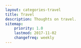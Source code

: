 ```yaml
---
layout: categories-travel
title: Travel
description: Thoughts on travel.
sitemap:
    priority: 1.0
    lastmod: 2017-11-02
    changefreq: weekly
---
```

